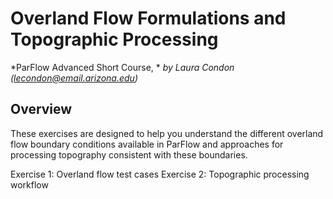 # Overland Flow Formulations and Topographic Processing
*ParFlow Advanced Short Course, *
*by Laura Condon*
*(lecondon@email.arizona.edu)*

## Overview
These exercises are designed to help you understand the different overland flow boundary conditions available in ParFlow and approaches for processing topography consistent with these boundaries.

Exercise 1: Overland flow test cases
Exercise 2: Topographic processing workflow

